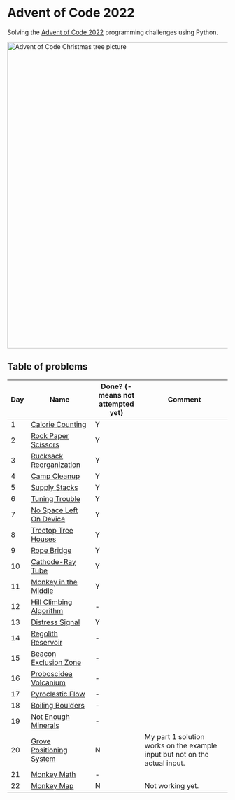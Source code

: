 # Advent of Code 2022
Solving the [Advent of Code 2022](https://adventofcode.com/2022) programming challenges using Python.

<img src="https://user-images.githubusercontent.com/10622188/205295507-ca98217b-460b-4604-ab59-427261c857c5.jpg" alt = "Advent of Code Christmas tree picture" class="center" width = "700">

## Table of problems

| Day | Name | Done? (- means not <br /> attempted yet) | Comment
| --- | ----------- | ---| --- |
| 1 | [Calorie Counting](https://adventofcode.com/2022/day/1) | Y |
| 2 | [Rock Paper Scissors](https://adventofcode.com/2022/day/2) | Y |
| 3 | [Rucksack Reorganization](https://adventofcode.com/2022/day/3) | Y |
| 4 | [Camp Cleanup](https://adventofcode.com/2022/day/4) | Y |
| 5 | [Supply Stacks](https://adventofcode.com/2022/day/5) | Y |
| 6 | [Tuning Trouble](https://adventofcode.com/2022/day/6) | Y |
| 7 | [No Space Left On Device](https://adventofcode.com/2022/day/7) | Y |
| 8 | [Treetop Tree Houses](https://adventofcode.com/2022/day/8) | Y |
| 9 | [Rope Bridge](https://adventofcode.com/2022/day/9) | Y |
| 10 | [Cathode-Ray Tube](https://adventofcode.com/2022/day/10) | Y |
| 11 | [Monkey in the Middle](https://adventofcode.com/2022/day/11) | Y |
| 12 | [Hill Climbing Algorithm](https://adventofcode.com/2022/day/12) | - |
| 13 | [Distress Signal](https://adventofcode.com/2022/day/13) | Y | 
| 14 | [Regolith Reservoir](https://adventofcode.com/2022/day/14) | - |
| 15 | [Beacon Exclusion Zone](https://adventofcode.com/2022/day/15) | - |
| 16 | [Proboscidea Volcanium](https://adventofcode.com/2022/day/16) | - |
| 17 | [Pyroclastic Flow](https://adventofcode.com/2022/day/17) | - |
| 18 | [Boiling Boulders](https://adventofcode.com/2022/day/18) | - |
| 19 | [Not Enough Minerals](https://adventofcode.com/2022/day/19) | - |
| 20 | [Grove Positioning System](https://adventofcode.com/2022/day/20) | N | My part 1 solution works on the example input but not on the actual input. |
| 21 | [Monkey Math](https://adventofcode.com/2022/day/21) | - |
| 22 | [Monkey Map](https://adventofcode.com/2022/day/22) | N | Not working yet. |


